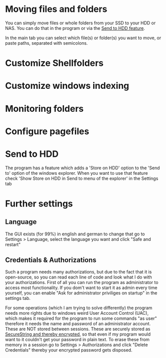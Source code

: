 # Moving files and folders
You can simply move files or whole folders from your SSD to your HDD or NAS. You can do that in the program or via the [Send to HDD feature](usage.html#Send-to-HDD).

In the main tab you can select which file(s) or folder(s) you want to move, or paste paths, separated with semicolons.
# Customize Shellfolders
# Customize windows indexing
# Monitoring folders
# Configure pagefiles

# Send to HDD
The program has a feature which adds a 'Store on HDD' option to the 'Send to' option of the windows explorer.
When you want to use that feature check 'Show Store on HDD in Send to menu of the explorer' in the Settings tab
# Further settings

## Language
The GUI exists (for 99%) in english and german to change that go to Settings > Language,
select the language you want and click "Safe and restart"
## Credentials & Authorizations
Such a program needs many authorizations, but due to the fact that it is open-source,
so you can read each line of code and look what I do with your authorizations.
First of all you can run the program as administrator to access most functionality.
If you dom't want to start it as admin every time yourself,
you can enable "Ask for administrator priviliges on startup" in the settings tab.

For some operations (which I am trying to solve differently) the program needs more rights due to windows weird User Account Control (UAC),
 which makes it required for the program to run some commands "as user" therefore it needs the name and password of an administrator account. These are NOT stored between sessions. These are securely stored as [SecureString and thereby encrypted](https://msdn.microsoft.com/en-us/library/system.security.securestring(v=vs.110).aspx#Anchor_5), so that even if my program would want to it couldn't get your password in plain text. To erase these from memory in a session go to Settings > Authorizations and click "Delete Credentials" thereby your encrypted password gets disposed.
